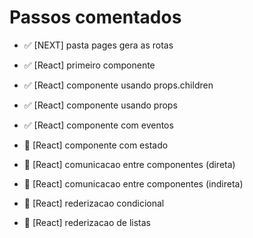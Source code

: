 # Passos comentados

- ✅ [NEXT] pasta pages gera as rotas
- ✅ [React] primeiro componente
- ✅ [React] componente usando props.children
- ✅ [React] componente usando props
- ✅ [React] componente com eventos

- 🔴 [React] componente com estado
- 🔴 [React] comunicacao entre  componentes (direta)
- 🔴 [React] comunicacao entre  componentes (indireta)
- 🔴 [React] rederizacao condicional
- 🔴 [React] rederizacao de listas